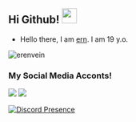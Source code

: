 ## Hi Github! <img src="https://raw.githubusercontent.com/iampavangandhi/iampavangandhi/master/gifs/Hi.gif" width="30px">

- Hello there, I am [ern](https://github.com/erenvein). I am 19 y.o.

<img src="https://komarev.com/ghpvc/?username=erenvein&label=Views&color=552b75" alt="erenvein" />

<h3>My Social Media Acconts!</h3>

<p align="left">
   <a href="https://instagram.com/erendamar_" target"blank_"><img src="https://img.shields.io/badge/INSTAGRAM%20-DC3175.svg?&style=for-the-badge&logo=instagram&logoColor=white"></a>
 <a href="https://www.sptfy.com/erenvein" target"blank_"><img src="https://img.shields.io/badge/Spotify%20-1ed760.svg?&style=for-the-badge&logo=spotify&logoColor=white"></a>


[![Discord Presence](https://lanyard.cnrad.dev/api/311184536379719680)](https://discord.com/users/311184536379719680)


</p>
